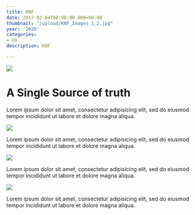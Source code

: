 ```yaml
---
title: KNF
date: 2017-02-04T00:00:00.000+00:00
thumbnail: "/upload/KNF_Images_1_2.jpg"
year: '2020'
categories:
- UX
description: KNF

---
```

![](/upload/KNF_Images_1_2.jpg)

# A Single Source of truth

Lorem ipsum dolor sit amet, consectetur adipisicing elit, sed do eiusmod tempor incididunt ut labore et dolore magna aliqua.

![](/upload/KNF_Images_9.jpg)

Lorem ipsum dolor sit amet, consectetur adipisicing elit, sed do eiusmod tempor incididunt ut labore et dolore magna aliqua.

![](/upload/KNF_Images_8.jpg)

Lorem ipsum dolor sit amet, consectetur adipisicing elit, sed do eiusmod tempor incididunt ut labore et dolore magna aliqua.

![](/upload/KNF_Images.jpg)

Lorem ipsum dolor sit amet, consectetur adipisicing elit, sed do eiusmod tempor incididunt ut labore et dolore magna aliqua.